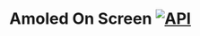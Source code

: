 
Amoled On Screen [![API](https://img.shields.io/badge/API-16%2B-brightgreen.svg?style=flat)](https://android-arsenal.com/api?level=16)
============
